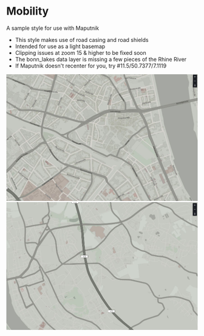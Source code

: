 # Mobility
A sample style for use with Maputnik

- This style makes use of road casing and road shields
- Intended for use as a light basemap
- Clipping issues at zoom 15 & higher to be fixed soon
- The bonn_lakes data layer is missing a few pieces of the Rhine River
- If Maputnik doesn't recenter for you, try #11.5/50.7377/7.1119

<img width="600" src="MobilityScreenshot1.jpg" />

<img width="600" src="MobilityScreenshot2.jpg" />

